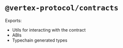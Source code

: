 # `@vertex-protocol/contracts`

Exports:

- Utils for interacting with the contract
- ABIs
- Typechain generated types
